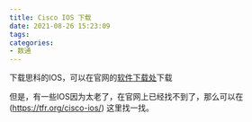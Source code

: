 ```yaml
---
title: Cisco IOS 下载
date: 2021-08-26 15:23:09
tags:
categories:
- 数通
---
```


下载思科的IOS，可以在官网的[软件下载处](https://software.cisco.com/download)下载

但是，有一些IOS因为太老了，在官网上已经找不到了，那么可以在 (https://tfr.org/cisco-ios/) 这里找一找。